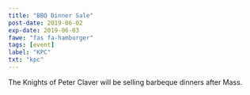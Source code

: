 ```yaml
---
title: "BBQ Dinner Sale"
post-date: 2019-06-02
exp-date: 2019-06-03
fawe: "fas fa-hamburger"
tags: [event]
label: "KPC"
txt: "kpc"
---
```

The Knights of Peter Claver will be selling barbeque dinners after Mass.